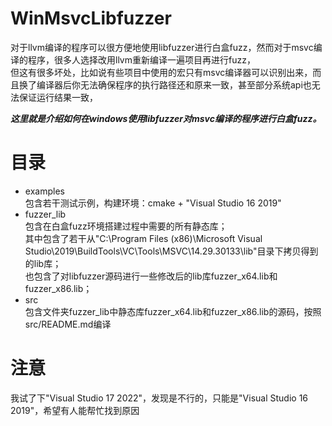 # WinMsvcLibfuzzer
对于llvm编译的程序可以很方便地使用libfuzzer进行白盒fuzz，然而对于msvc编译的程序，很多人选择改用llvm重新编译一遍项目再进行fuzz，  
但这有很多坏处，比如说有些项目中使用的宏只有msvc编译器可以识别出来，而且换了编译器后你无法确保程序的执行路径还和原来一致，甚至部分系统api也无法保证运行结果一致，  
  
***这里就是介绍如何在windows使用libfuzzer对msvc编译的程序进行白盒fuzz。***

# 目录
* examples  
包含若干测试示例，构建环境：cmake + "Visual Studio 16 2019"
* fuzzer_lib  
包含在白盒fuzz环境搭建过程中需要的所有静态库；  
其中包含了若干从"C:\Program Files (x86)\Microsoft Visual Studio\2019\BuildTools\VC\Tools\MSVC\14.29.30133\lib"目录下拷贝得到的lib库；  
也包含了对libfuzzer源码进行一些修改后的lib库fuzzer_x64.lib和fuzzer_x86.lib；
* src  
包含文件夹fuzzer_lib中静态库fuzzer_x64.lib和fuzzer_x86.lib的源码，按照src/README.md编译

# 注意
我试了下"Visual Studio 17 2022"，发现是不行的，只能是"Visual Studio 16 2019"，希望有人能帮忙找到原因
